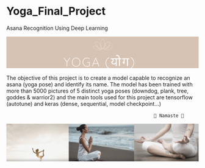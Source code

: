 # Yoga_Final_Project
Asana Recognition Using Deep Learning

![](yogapicture.png)


The objective of this project is to create a model capable to recognize an asana (yoga pose) and identify its name. The model has been trained with more than 5000 pictures of 5 distinct yoga poses (downdog, plank, tree, goddes & warrior2) and the main tools used for this project are tensorflow (autotune) and keras (dense, sequential, model checkpoint...)


                                                          🧘‍ Namaste 🧘‍


![](asanas2.png)


